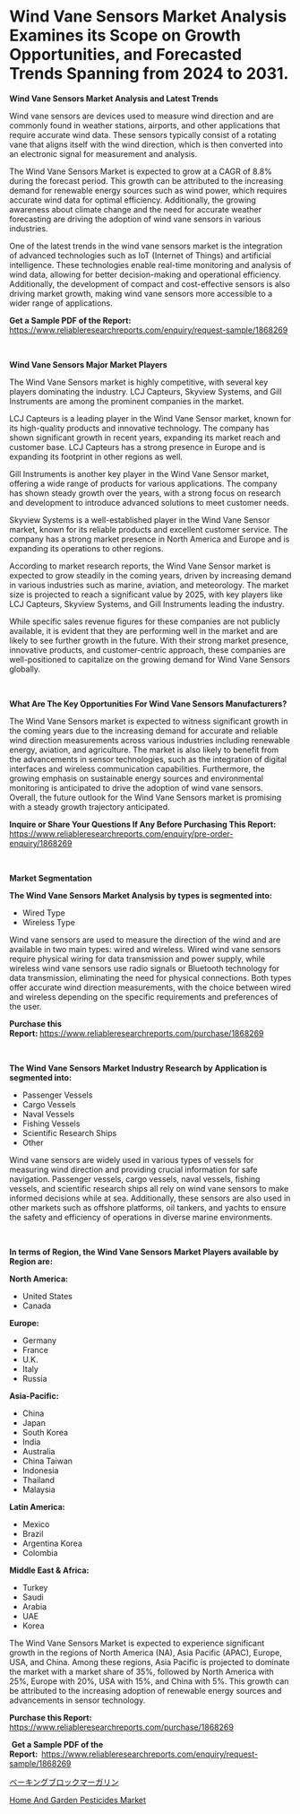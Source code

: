 <p><h1>Wind Vane Sensors Market Analysis Examines its Scope on Growth Opportunities, and Forecasted Trends Spanning from 2024 to 2031.</h1></p><p><strong>Wind Vane Sensors Market Analysis and Latest Trends</strong></p>
<p><p>Wind vane sensors are devices used to measure wind direction and are commonly found in weather stations, airports, and other applications that require accurate wind data. These sensors typically consist of a rotating vane that aligns itself with the wind direction, which is then converted into an electronic signal for measurement and analysis.</p><p>The Wind Vane Sensors Market is expected to grow at a CAGR of 8.8% during the forecast period. This growth can be attributed to the increasing demand for renewable energy sources such as wind power, which requires accurate wind data for optimal efficiency. Additionally, the growing awareness about climate change and the need for accurate weather forecasting are driving the adoption of wind vane sensors in various industries.</p><p>One of the latest trends in the wind vane sensors market is the integration of advanced technologies such as IoT (Internet of Things) and artificial intelligence. These technologies enable real-time monitoring and analysis of wind data, allowing for better decision-making and operational efficiency. Additionally, the development of compact and cost-effective sensors is also driving market growth, making wind vane sensors more accessible to a wider range of applications.</p></p>
<p><strong>Get a Sample PDF of the Report:&nbsp;</strong> <a href="https://www.reliableresearchreports.com/enquiry/request-sample/1868269">https://www.reliableresearchreports.com/enquiry/request-sample/1868269</a></p>
<p>&nbsp;</p>
<p><strong>Wind Vane Sensors Major Market Players</strong></p>
<p><p>The Wind Vane Sensors market is highly competitive, with several key players dominating the industry. LCJ Capteurs, Skyview Systems, and Gill Instruments are among the prominent companies in the market.</p><p>LCJ Capteurs is a leading player in the Wind Vane Sensor market, known for its high-quality products and innovative technology. The company has shown significant growth in recent years, expanding its market reach and customer base. LCJ Capteurs has a strong presence in Europe and is expanding its footprint in other regions as well.</p><p>Gill Instruments is another key player in the Wind Vane Sensor market, offering a wide range of products for various applications. The company has shown steady growth over the years, with a strong focus on research and development to introduce advanced solutions to meet customer needs.</p><p>Skyview Systems is a well-established player in the Wind Vane Sensor market, known for its reliable products and excellent customer service. The company has a strong market presence in North America and Europe and is expanding its operations to other regions.</p><p>According to market research reports, the Wind Vane Sensor market is expected to grow steadily in the coming years, driven by increasing demand in various industries such as marine, aviation, and meteorology. The market size is projected to reach a significant value by 2025, with key players like LCJ Capteurs, Skyview Systems, and Gill Instruments leading the industry.</p><p>While specific sales revenue figures for these companies are not publicly available, it is evident that they are performing well in the market and are likely to see further growth in the future. With their strong market presence, innovative products, and customer-centric approach, these companies are well-positioned to capitalize on the growing demand for Wind Vane Sensors globally.</p></p>
<p>&nbsp;</p>
<p><strong>What Are The Key Opportunities For Wind Vane Sensors Manufacturers?</strong></p>
<p><p>The Wind Vane Sensors market is expected to witness significant growth in the coming years due to the increasing demand for accurate and reliable wind direction measurements across various industries including renewable energy, aviation, and agriculture. The market is also likely to benefit from the advancements in sensor technologies, such as the integration of digital interfaces and wireless communication capabilities. Furthermore, the growing emphasis on sustainable energy sources and environmental monitoring is anticipated to drive the adoption of wind vane sensors. Overall, the future outlook for the Wind Vane Sensors market is promising with a steady growth trajectory anticipated.</p></p>
<p><strong>Inquire or Share Your Questions If Any Before Purchasing This Report:</strong> <a href="https://www.reliableresearchreports.com/enquiry/pre-order-enquiry/1868269">https://www.reliableresearchreports.com/enquiry/pre-order-enquiry/1868269</a></p>
<p>&nbsp;</p>
<p><strong>Market Segmentation</strong></p>
<p><strong>The Wind Vane Sensors Market Analysis by types is segmented into:</strong></p>
<p><ul><li>Wired Type</li><li>Wireless Type</li></ul></p>
<p><p>Wind vane sensors are used to measure the direction of the wind and are available in two main types: wired and wireless. Wired wind vane sensors require physical wiring for data transmission and power supply, while wireless wind vane sensors use radio signals or Bluetooth technology for data transmission, eliminating the need for physical connections. Both types offer accurate wind direction measurements, with the choice between wired and wireless depending on the specific requirements and preferences of the user.</p></p>
<p><strong>Purchase this Report:&nbsp;</strong><a href="https://www.reliableresearchreports.com/purchase/1868269">https://www.reliableresearchreports.com/purchase/1868269</a></p>
<p>&nbsp;</p>
<p><strong>The Wind Vane Sensors Market Industry Research by Application is segmented into:</strong></p>
<p><ul><li>Passenger Vessels</li><li>Cargo Vessels</li><li>Naval Vessels</li><li>Fishing Vessels</li><li>Scientific Research Ships</li><li>Other</li></ul></p>
<p><p>Wind vane sensors are widely used in various types of vessels for measuring wind direction and providing crucial information for safe navigation. Passenger vessels, cargo vessels, naval vessels, fishing vessels, and scientific research ships all rely on wind vane sensors to make informed decisions while at sea. Additionally, these sensors are also used in other markets such as offshore platforms, oil tankers, and yachts to ensure the safety and efficiency of operations in diverse marine environments.</p></p>
<p>&nbsp;</p>
<p><strong>In terms of Region, the Wind Vane Sensors Market Players available by Region are:</strong></p>
<p>
    <p> <strong> North America: </strong>
        <ul>
            <li>United States</li>
            <li>Canada</li>
        </ul>
        </p> 
    <p> <strong> Europe: </strong>
        <ul>
            <li>Germany</li>
            <li>France</li>
            <li>U.K.</li>
            <li>Italy</li>
            <li>Russia</li>
        </ul>
        </p> 
    <p> <strong> Asia-Pacific: </strong>
        <ul>
            <li>China</li>
            <li>Japan</li>
            <li>South Korea</li>
            <li>India</li>
            <li>Australia</li>
            <li>China Taiwan</li>
            <li>Indonesia</li>
            <li>Thailand</li>
            <li>Malaysia</li>
        </ul>
        </p> 
    <p> <strong> Latin America: </strong>
        <ul>
            <li>Mexico</li>
            <li>Brazil</li>
            <li>Argentina Korea</li>
            <li>Colombia</li>
        </ul>
        </p> 
    <p> <strong> Middle East & Africa: </strong>
        <ul>
            <li>Turkey</li>
            <li>Saudi</li>
            <li>Arabia</li>
            <li>UAE</li>
            <li>Korea</li>
        </ul>
    </p>
    </p>
<p><p>The Wind Vane Sensors Market is expected to experience significant growth in the regions of North America (NA), Asia Pacific (APAC), Europe, USA, and China. Among these regions, Asia Pacific is projected to dominate the market with a market share of 35%, followed by North America with 25%, Europe with 20%, USA with 15%, and China with 5%. This growth can be attributed to the increasing adoption of renewable energy sources and advancements in sensor technology.</p></p>
<p><strong>Purchase this Report: </strong><a href="https://www.reliableresearchreports.com/purchase/1868269">https://www.reliableresearchreports.com/purchase/1868269</a></p>
<p>&nbsp;<strong>Get a Sample PDF of the Report:&nbsp;&nbsp;</strong><a href="https://www.reliableresearchreports.com/enquiry/request-sample/1868269">https://www.reliableresearchreports.com/enquiry/request-sample/1868269</a></p>
<p><strong></strong></p>
<p><p><a href="https://github.com/NashBeahan2023/Market-Research-Report-List-1/blob/main/184894413759.md">ベーキングブロックマーガリン</a></p><p><a href="https://zircon-bluebell-299.notion.site/Home-And-Garden-Pesticides-Market-Provides-a-Comprehensive-Analysis-Including-a-Macro-Overview-of-th-87c2795252dd4637b78f0a7a415cbd4e">Home And Garden Pesticides Market</a></p></p>